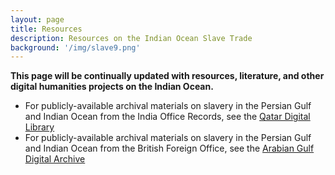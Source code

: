 ```yaml
---
layout: page
title: Resources
description: Resources on the Indian Ocean Slave Trade
background: '/img/slave9.png'
---
```

**This page will be continually updated with resources, literature, and other digital humanities projects on the Indian Ocean.**

* For publicly-available archival materials on slavery in the Persian Gulf and Indian Ocean from the India Office Records, see the [Qatar Digital Library](https://www.qdl.qa/en)
* For publicly-available archival materials on slavery in the Persian Gulf and Indian Ocean from the British Foreign Office, see the [Arabian Gulf Digital Archive](https://www.agda.ae/en)
